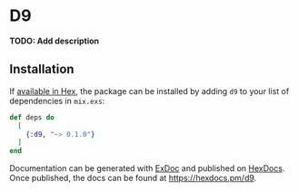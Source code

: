 # D9

**TODO: Add description**

## Installation

If [available in Hex](https://hex.pm/docs/publish), the package can be installed
by adding `d9` to your list of dependencies in `mix.exs`:

```elixir
def deps do
  [
    {:d9, "~> 0.1.0"}
  ]
end
```

Documentation can be generated with [ExDoc](https://github.com/elixir-lang/ex_doc)
and published on [HexDocs](https://hexdocs.pm). Once published, the docs can
be found at <https://hexdocs.pm/d9>.

